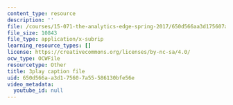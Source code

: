 ```yaml
---
content_type: resource
description: ''
file: /courses/15-071-the-analytics-edge-spring-2017/650d566aa3d175607a55586130bfe56e_SBWns1XNcuY.srt
file_size: 10843
file_type: application/x-subrip
learning_resource_types: []
license: https://creativecommons.org/licenses/by-nc-sa/4.0/
ocw_type: OCWFile
resourcetype: Other
title: 3play caption file
uid: 650d566a-a3d1-7560-7a55-586130bfe56e
video_metadata:
  youtube_id: null
---
```

